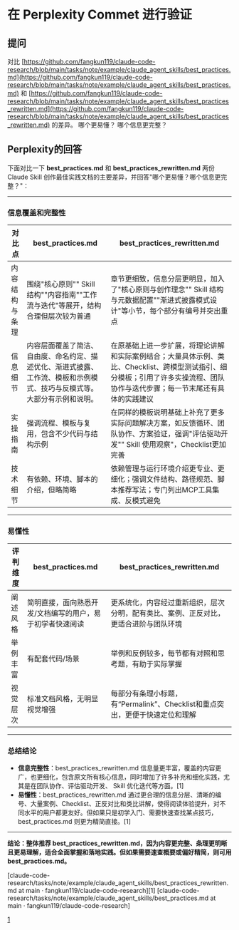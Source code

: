 # 在 Perplexity Commet 进行验证

## 提问

对比 [https://github.com/fangkun119/claude-code-research/blob/main/tasks/note/example/claude_agent_skills/best_practices.md](https://github.com/fangkun119/claude-code-research/blob/main/tasks/note/example/claude_agent_skills/best_practices.md) 和 [https://github.com/fangkun119/claude-code-research/blob/main/tasks/note/example/claude_agent_skills/best_practices_rewritten.md](https://github.com/fangkun119/claude-code-research/blob/main/tasks/note/example/claude_agent_skills/best_practices_rewritten.md) 的差异。 哪个更易懂？ 哪个信息更完整？

## Perplexity的回答

下面对比一下 **best_practices.md** 和 **best_practices_rewritten.md** 两份 Claude  Skill 创作最佳实践文档的主要差异，并回答"哪个更易懂？哪个信息更完整？"：

***

### 信息覆盖和完整性

|对比点|best_practices.md|best_practices_rewritten.md|
|---|---|---|
|内容结构与条理|围绕"核心原则"" Skill 结构""内容指南""工作流与迭代"等展开，结构合理但层次较为普通|章节更细致，信息分层更明显，加入了"核心原则与创作理念"" Skill 结构与元数据配置""渐进式披露模式设计"等小节，每个部分有编号并突出重点|
|信息细节|内容层面覆盖了简洁、自由度、命名约定、描述优化、渐进式披露、工作流、模板和示例模式、技巧与反模式等。大部分有示例和说明。|在原基础上进一步扩展，将理论讲解和实际案例结合；大量具体示例、类比、Checklist、跨模型测试指引、细分模板；引用了许多实操流程、团队协作与迭代步骤；每一节末尾还有具体的实践建议|
|实操指南|强调流程、模板与复用，包含不少代码与结构示例|在同样的模板说明基础上补充了更多实际问题解决方案，如反馈循环、团队协作、方案验证，强调"评估驱动开发"" Skill 使用观察"，Checklist更加完善|
|技术细节|有依赖、环境、脚本的介绍，但略简略|依赖管理与运行环境介绍更专业、更细化；强调文件结构、路径规范、脚本推荐写法；专门列出MCP工具集成、反模式避免|

***

### 易懂性

|评判维度|best_practices.md|best_practices_rewritten.md|
|---|---|---|
|阐述风格|简明直接，面向熟悉开发/文档编写的用户，易于初学者快速阅读|更系统化，内容经过重新组织，层次分明，配有类比、案例、正反对比，更适合进阶与团队环境|
|举例丰富|有配套代码/场景|举例和反例较多，每节都有对照和思考题，有助于实际掌握|
|视觉层次|标准文档风格，无明显视觉增强|每部分有条理小标题，有“Permalink”、Checklist和重点突出，更便于快速定位和理解|
  
***

### 总结结论

- **信息完整性**：best_practices_rewritten.md 信息量更丰富，覆盖的内容更广，也更细化，包含原文所有核心信息，同时增加了许多补充和细化实践，尤其是在团队协作、评估驱动开发、 Skill 优化迭代等方面。[1]
- **易懂性**：best_practices_rewritten.md 通过更合理的信息分层、清晰的编号、大量案例、Checklist、正反对比和类比讲解，使得阅读体验提升，对不同水平的用户都更友好。但如果只是初学入门、需要快速查找某点技巧，best_practices.md 则更为精简直接。[1]

***

**结论：整体推荐 best_practices_rewritten.md，因为内容更完整、条理更明晰且更易理解，适合全面掌握和落地实践。但如果需要速查概要或偏好精简，则可用 best_practices.md。**

 [claude-code-research/tasks/note/example/claude_agent_skills/best_practices_rewritten.md at main · fangkun119/claude-code-research][1]
 [claude-code-research/tasks/note/example/claude_agent_skills/best_practices.md at main · fangkun119/claude-code-research]

[1](https://github.com/fangkun119/claude-code-research/blob/main/tasks/note/example/claude_agent_skills/best_practices_rewritten.md)